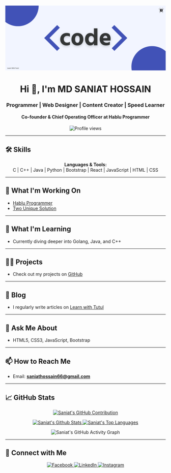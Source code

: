 ![I am Saniat-hossain](./code.png)

<h1 align="center">Hi 👋, I'm MD SANIAT HOSSAIN</h1>
<h3 align="center">Programmer | Web Designer | Content Creator | Speed Learner</h3>
<h4 align="center">Co-founder & Chief Operating Officer at Hablu Programmer</h4>

<div align="center">
  <img src="https://komarev.com/ghpvc/?username=Saniat-hossain&color=red" alt="Profile views" />
</div>

---

## 🛠 Skills

<p align="center">
  <strong>Languages & Tools:</strong> <br/>
  C | C++ | Java | Python | Bootstrap | React | JavaScript | HTML | CSS
</p>

---

## 🔭 What I'm Working On

- [Hablu Programmer](https://www.hablu-programmer.com/)
- [Two Unique Solution](https://twouniquesolution.com/)

---

## 🌱 What I'm Learning

- Currently diving deeper into Golang, Java, and C++

---

## 👨‍💻 Projects

- Check out my projects on [GitHub](https://github.com/Saniat-hossain)

---

## 📝 Blog

- I regularly write articles on [Learn with Tutul](https://www.learnwithtutul.xyz/)

---

## 💬 Ask Me About

- HTML5, CSS3, JavaScript, Bootstrap

---

## 📫 How to Reach Me

- Email: **saniathossain66@gmail.com**

---

## 📈 GitHub Stats

<p align="center">
  <a href="https://github.com/Saniat-hossain">
    <img src="https://github-profile-summary-cards.vercel.app/api/cards/profile-details?username=Saniat-hossain&theme=radical" alt="Saniat's GitHub Contribution"/>
  </a>
</p>

<p align="center">
  <a href="https://github.com/Saniat-hossain">
    <img alt="Saniat's Github Stats" src="https://denvercoder1-github-readme-stats.vercel.app/api?username=Saniat-hossain&show_icons=true&count_private=true&theme=react&border_color=7F3FBF&bg_color=0D1117&title_color=F85D7F&icon_color=F8D866" height="192px" width="49.5%"/>
  </a>
  <a href="https://github.com/Saniat-hossain">
    <img alt="Saniat's Top Languages" src="https://denvercoder1-github-readme-stats.vercel.app/api/top-langs/?username=Saniat-hossain&langs_count=8&layout=compact&theme=react&border_color=7F3FBF&bg_color=0D1117&title_color=F85D7F&icon_color=F8D866" height="192px" width="49.5%"/>
  </a>
</p>

<p align="center">
  <img src="https://github-readme-activity-graph.vercel.app/graph?username=Saniat-hossain&custom_title=Saniat's%20GitHub%20Activity%20Graph&bg_color=0D1117&color=7F3FBF&line=7F3FBF&point=7F3FBF&area_color=FFFFFF&title_color=FFFFFF&area=true" alt="Saniat's GitHub Activity Graph"/>
</p>

---

## 📱 Connect with Me

<p align="center">
  <a href="https://www.facebook.com/profile.php?id=100077883700599" target="_blank">
    <img src="https://img.shields.io/badge/facebook-%232E87FB.svg?&style=for-the-badge&logo=facebook&logoColor=white" alt="Facebook"/>
  </a>
  <a href="https://www.linkedin.com/in/md-saniat-hossain/" target="_blank">
    <img src="https://img.shields.io/badge/linkedin-%231E77B5.svg?&style=for-the-badge&logo=linkedin&logoColor=white" alt="LinkedIn"/>
  </a>
  <a href="https://www.instagram.com/mdsaniathossan12/" target="_blank">
    <img src="https://img.shields.io/badge/instagram-%E4405F.svg?&style=for-the-badge&logo=instagram&logoColor=white" alt="Instagram"/>
  </a>
</p>
